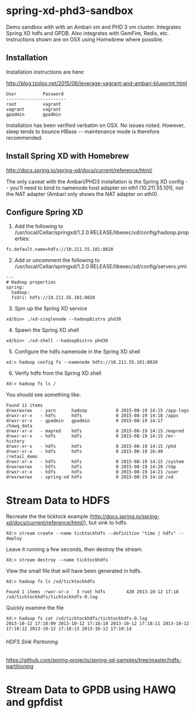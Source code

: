 # spring-xd-phd3-sandbox
Demo sandbox with with an Ambari vm and PHD 3 vm cluster. Integrates Spring XD hdfs and GPDB. Also integrates with GemFire, Redis, etc. Instructions shown are on OSX using Homwbrew where possible.

## Installation

Installation instructions are here:

http://blog.tzolov.net/2015/06/leverage-vagrant-and-ambari-blueprint.html
```
User          Password
-----------------------
root          vagrant
vagrant       vagrant
gpadmin       gpadmin
```
Installation has been verified verbatim on OSX.  No issues noted. However, sleep tends to bounce HBase -- maintenance mode is therefore recommended.

## Install Spring XD with Homebrew

http://docs.spring.io/spring-xd/docs/current/reference/html/


The only caveat with the Ambari/PHD3 installation is the Spring XD config -- you'll need to bind to namenode host adapter on eth1 (10.211.55.101), not the NAT adapter (Ambari only shows the NAT adapter on eth0). 

## Configure Spring XD

1) Add the following to
/usr/local/Cellar/springxd/1.2.0.RELEASE/libexec/xd/config/hadoop.properties:
```
fs.default.name=hdfs://10.211.55.101:8020 
```
2) Add or uncomment the following to
/usr/local/Cellar/springxd/1.2.0.RELEASE/libexec/xd/config/servers.yml:
```
---
# Hadoop properties
spring:
  hadoop:
  fsUri: hdfs://10.211.55.101:8020
```
3) Spin up the Spring XD service
```
xd/bin> ./xd-singlenode --hadoopDistro phd30
```
4) Spawn the Spring XD shell
```
xd/bin> ./xd-shell --hadoopDistro phd30
```
5) Configure the hdfs namenode in the Spring XD shell
```
xd:> hadoop config fs --namenode hdfs://10.211.55.101:8020
```
6) Verify hdfs from the Spring XD shell
```
Xd:> hadoop fs ls /
```
You should see something like:
```
Found 11 items
drwxrwxrwx   - yarn      hadoop           0 2015-08-19 14:15 /app-logs
drwxr-xr-x   - hdfs      hdfs             0 2015-08-19 14:18 /apps
drwxr-xr-x   - gpadmin   gpadmin          0 2015-08-19 14:17 /hawq_data
drwxr-xr-x   - mapred    hdfs             0 2015-08-19 14:15 /mapred
drwxr-xr-x   - hdfs      hdfs             0 2015-08-19 14:15 /mr-history
drwxr-xr-x   - hdfs      hdfs             0 2015-08-19 14:15 /phd
drwxr-xr-x   - hdfs      hdfs             0 2015-08-19 16:49 /retail_demo
drwxr-xr-x   - hdfs      hdfs             0 2015-08-19 14:15 /system
drwxrwxrwx   - hdfs      hdfs             0 2015-08-19 14:20 /tmp
drwxr-xr-x   - hdfs      hdfs             0 2015-08-19 14:21 /user
drwxrwxrwx   - spring-xd hdfs             0 2015-08-19 14:18 /xd
```
# Stream Data to HDFS
Recreate the the ticktock example (http://docs.spring.io/spring-xd/docs/current/reference/html/), but sink to hdfs.
```
Xd:> stream create --name ticktockhdfs --definition "time | hdfs" --deploy
```
Leave it running a few seconds, then destroy the stream.
```
Xd:> stream destroy --name ticktockhdfs
```
View the small file that will have been generated in hdfs.
```
Xd:> hadoop fs ls /xd/ticktockhdfs  

Found 1 items -rwxr-xr-x   3 root hdfs        420 2013-10-12 17:18 /xd/ticktockhdfs/ticktockhdfs-0.log
```
Quickly examine the file
```
Xd:> hadoop fs cat /xd/ticktockhdfs/ticktockhdfs-0.log  
2013-10-12 17:18:09 2013-10-12 17:18:10 2013-10-12 17:18:11 2013-10-12 17:18:12 2013-10-12 17:18:13 2013-10-12 17:18:14
```
###### HDFS Sink Partioning
https://github.com/spring-projects/spring-xd-samples/tree/master/hdfs-partitioning

# Stream Data to GPDB using HAWQ and gpfdist
